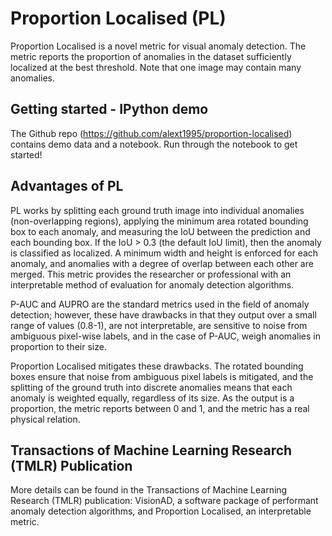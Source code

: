 # Proportion Localised (PL)
Proportion Localised is a novel metric for visual anomaly detection. The metric reports the proportion of anomalies in the dataset sufficiently localized at the best threshold. Note that one image may contain many anomalies.

## Getting started - IPython demo
The Github repo (https://github.com/alext1995/proportion-localised) contains demo data and a notebook. Run through the notebook to get started!

## Advantages of PL
PL works by splitting each ground truth image into individual anomalies (non-overlapping regions), applying the minimum area rotated bounding box to each anomaly, and measuring the IoU between the prediction and each bounding box. If the IoU > 0.3 (the default IoU limit), then the anomaly is classified as localized. A minimum width and height is enforced for each anomaly, and anomalies with a degree of overlap between each other are merged. This metric provides the researcher or professional with an interpretable method of evaluation for anomaly detection algorithms.

P-AUC and AUPRO are the standard metrics used in the field of anomaly detection; however, these have drawbacks in that they output over a small range of values (0.8-1), are not interpretable, are sensitive to noise from ambiguous pixel-wise labels, and in the case of P-AUC, weigh anomalies in proportion to their size.

Proportion Localised mitigates these drawbacks. The rotated bounding boxes ensure that noise from ambiguous pixel labels is mitigated, and the splitting of the ground truth into discrete anomalies means that each anomaly is weighted equally, regardless of its size. As the output is a proportion, the metric reports between 0 and 1, and the metric has a real physical relation.

## Transactions of Machine Learning Research (TMLR) Publication
More details can be found in the Transactions of Machine Learning Research (TMLR) publication: VisionAD, a software package of performant anomaly detection algorithms, and Proportion Localised, an interpretable metric.